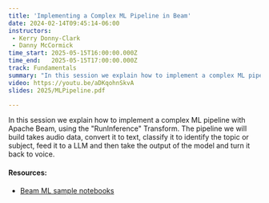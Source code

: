 ```yaml
---
title: 'Implementing a Complex ML Pipeline in Beam'
date: 2024-02-14T09:45:14-06:00
instructors:
 - Kerry Donny-Clark
 - Danny McCormick
time_start: 2025-05-15T16:00:00.000Z
time_end:   2025-05-15T17:00:00.000Z
track: Fundamentals
summary: "In this session we explain how to implement a complex ML pipeline with Apache Beam. The pipeline we will build takes audio data, convert it to text, classify it to identify the topic or subject, feed it to a LLM and then take the output of the model and turn it back to voice."
video: https://youtu.be/aDKqohnSkvA
slides: 2025/MLPipeline.pdf

---
```


In this session we explain how to implement a complex ML pipeline with Apache Beam, using the "RunInference" Transform. The pipeline we will build takes audio data, convert it to text, classify it to identify the topic or subject, feed it to a LLM and then take the output of the model and turn it back to voice.

#### Resources:
* [Beam ML sample notebooks](https://github.com/apache/beam/tree/master/examples/notebooks/beam-ml)
